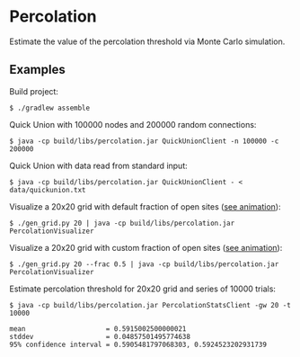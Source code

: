 # Percolation 

Estimate the value of the percolation threshold via Monte Carlo simulation. 

## Examples 

Build project:

    $ ./gradlew assemble

Quick Union with 100000 nodes and 200000 random connections:

    $ java -cp build/libs/percolation.jar QuickUnionClient -n 100000 -c 200000

Quick Union with data read from standard input:

    $ java -cp build/libs/percolation.jar QuickUnionClient - < data/quickunion.txt

Visualize a 20x20 grid with default fraction of open sites ([see animation](visualizer1.gif?raw=true)):

    $ ./gen_grid.py 20 | java -cp build/libs/percolation.jar PercolationVisualizer

Visualize a 20x20 grid with custom fraction of open sites ([see animation](visualizer2.gif?raw=true)):

    $ ./gen_grid.py 20 --frac 0.5 | java -cp build/libs/percolation.jar PercolationVisualizer

Estimate percolation threshold for 20x20 grid and series of 10000 trials:

    $ java -cp build/libs/percolation.jar PercolationStatsClient -gw 20 -t 10000

    mean                    = 0.5915002500000021
    stddev                  = 0.04857501495774638
    95% confidence interval = 0.5905481797068303, 0.5924523202931739
